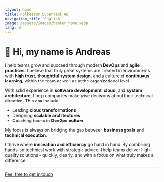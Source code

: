```yaml
---
layout: home
title: Folkesson SuperTech AB
navigation_title: English
image: /assets/images/banner_home.webp
lang: en
---
```


# 👋 Hi, my name is Andreas

I help teams grow and succeed through modern **DevOps** and **agile practices**. I believe that truly great systems are created in environments with **high trust**, **thoughtful system design**, and a culture of **continuous learning**, within the team as well as at the organizational level.

With solid experience in **software development**, **cloud**, and **system architecture**, I help companies make wise decisions about their technical direction. This can include:

* Leading **cloud transformations**
* Designing **scalable architectures**
* Coaching teams in **DevOps culture**

My focus is always on bridging the gap between **business goals** and **technical execution**.

I thrive where **innovation and efficiency** go hand in hand. By combining hands-on technical work with strategic advice, I help teams deliver high-quality solutions – quickly, clearly, and with a focus on what truly makes a difference.

---
[Feel free to get in touch](/en/contact)
